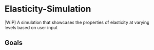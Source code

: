 # Elasticity-Simulation
[WIP] A simulation that showcases the properties of elasticity at varying levels based on user input

## Goals
